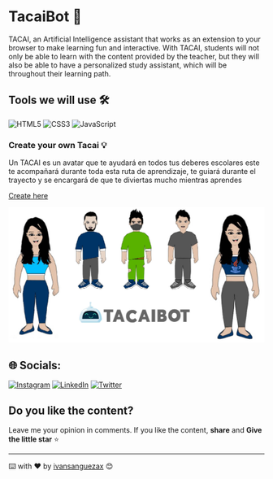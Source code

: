 # TacaiBot 🤖
TACAI, an Artificial Intelligence assistant that works as an extension to your browser to make learning fun and interactive. With TACAI, students will not only be able to learn with the content provided by the teacher, but they will also be able to have a personalized study assistant, which will be throughout their learning path.

## Tools we will use 🛠️ 
![HTML5](https://img.shields.io/badge/html5-%23E34F26.svg?style=flat&logo=html5&logoColor=white) ![CSS3](https://img.shields.io/badge/css3-%231572B6.svg?style=flat&logo=css3&logoColor=white)  ![JavaScript](https://img.shields.io/badge/javascript-%23323330.svg?style=flat&logo=javascript&logoColor=%23F7DF1E)

### Create your own Tacai 💡

Un TACAI es un avatar que te ayudará en todos tus deberes escolares este te acompañará durante toda esta ruta de aprendizaje, te guiará durante el trayecto y se encargará de que te diviertas mucho mientras aprendes


[Create here](http://tacaibot.me/avatar.html "Create here")   

![Imagen](https://github.com/ivansanguezax/Tacaibot/blob/master/about_04.jpg?raw=true)


## 🌐 Socials:
[![Instagram](https://img.shields.io/badge/Instagram-%23E4405F.svg?logo=Instagram&logoColor=white)](https://instagram.com/ivansanguezax) [![LinkedIn](https://img.shields.io/badge/LinkedIn-%230077B5.svg?logo=linkedin&logoColor=white)](https://linkedin.com/in/ivansanguezax) [![Twitter](https://img.shields.io/badge/Twitter-%231DA1F2.svg?logo=Twitter&logoColor=white)](https://twitter.com/ivansanguezax) 

## Do you like the content?

Leave me your opinion in comments.
If you like the content, **share** and **Give the little star** ⭐️

---
⌨️ with ❤️ by [ivansanguezax](https://github.com/ivansanguezax) 😊
